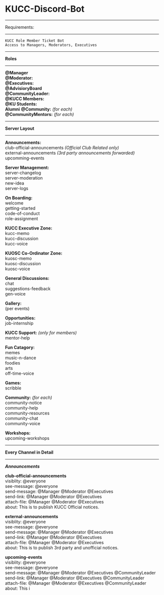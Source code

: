 # KUCC-Discord-Bot

_______________________________________________________________________
Requirements:  
_______________________________________________________________________
    KUCC Role Member Ticket Bot  
    Access to Managers, Moderators, Executives  

_______________________________________________________________________
**Roles**
_______________________________________________________________________
**@Manager**  
**@Moderator:**  
**@Executives:**  
**@AdvisioryBoard**  
**@CommunityLeader:**  
**@KUCC Members:**  
**@KU Students:**  
**Alumni**
**@Community:** *(for each)*  
**@CommunityMentors:** *(for each)*  


_______________________________________________________________________
**Server Layout**
_______________________________________________________________________

**Announcements:**  
    club-official-announcements *(Official Club Related only)*  
    external-announcements *(3rd party announcements forwarded)*  
    upcomming-events  

**Server Management:**  
    server-changelog  
    server-moderation  
    new-idea  
    server-logs  

**On Boarding:**  
    welcome  
    getting-started  
    code-of-conduct  
    role-assignment  

**KUCC Executive Zone:**  
    kucc-memo  
    kucc-discussion  
    kucc-voice  

**KUOSC Co-Ordinator Zone:**  
    kuosc-memo  
    kuosc-discussion  
    kuosc-voice  

**General Discussions:**  
    chat  
    suggestions-feedback  
    gen-voice  

**Gallery:**  
    (per events)  

**Opportunities:**  
    job-internship  

**KUCC Support:** *(only for members)*  
    mentor-help  

**Fun Catagory:**  
    memes  
    music-n-dance  
    foodies  
    arts  
    off-time-voice  

**Games:**  
    scribble  

**Community:** *(for each)*  
    community-notice  
    community-help  
    community-resources  
    community-chat  
    community-voice  

**Workshops:**  
    upcoming-workshops  


_____________________________________________________
**Every Channel in Detail**
_____________________________________________________

***Announcements***  

**club-official-announcements**  
    visiblity: @everyone  
    see-message: @everyone  
    send-message: @Manager @Moderator @Executives  
    send-link: @Manager @Moderator @Executives  
    attach-file: @Manager @Moderator @Executives  
    about:
        This is to publish KUCC Official notices.  

**external-announcements**  
    visiblity: @everyone  
    see-message: @everyone  
    send-message: @Manager @Moderator @Executives  
    send-link: @Manager @Moderator @Executives  
    attach-file: @Manager @Moderator @Executives  
    about:
        This is to publish 3rd party and unofficial notices.  

**upcoming-events**  
    visiblity: @everyone  
    see-message: @everyone  
    send-message: @Manager @Moderator @Executives @CommunityLeader  
    send-link: @Manager @Moderator @Executives @CommunityLeader  
    attach-file: @Manager @Moderator @Executives @CommunityLeader  
    about:
        This i
    



